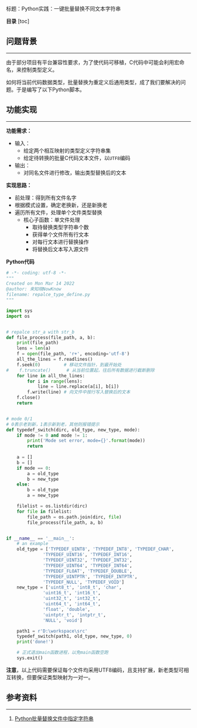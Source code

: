
标题：Python实践：一键批量替换不同文本字符串

**目录**
[toc]

## 问题背景

-----



由于部分项目有平台兼容性要求，为了使代码可移植，C代码中可能会利用宏命名，来控制类型定义。

如何将当前代码数据类型，批量替换为重定义后通用类型，成了我们要解决的问题。于是编写了以下Python脚本。

## 功能实现

----



**功能需求：**

-   输入：
    -   给定两个相互映射的类型定义字符串集
    -   给定待转换的批量C代码文本文件，以`UTF8`编码
-   输出：
    -   对同名文件进行修改，输出类型替换后的文本

**实现思路：**

-   前处理：得到所有文件名字
-   根据模式设置，确定老换新，还是新换老
-   遍历所有文件，处理单个文件类型替换
    -   核心子函数：单文件处理
        -   取待替换类型字符串个数
        -   获得单个文件所有行文本
        -   对每行文本进行替换操作
        -   将替换后文本写入源文件

**Python代码**

```python
# -*- coding: utf-8 -*-
"""
Created on Mon Mar 14 2022
@author: 来知晓NowKnow
filename: repalce_type_define.py
"""

import sys
import os


# repalce str_a with str_b
def file_process(file_path, a, b):
    print(file_path)
    lens = len(a)
    f = open(file_path, 'r+', encoding='utf-8')
    all_the_lines = f.readlines()
    f.seek(0)         # 移动文件指针，到最开始处
#    f.truncate()      # 从当前位置起，往后所有数据进行截断删除
    for line in all_the_lines:
        for i in range(lens):
            line = line.replace(a[i], b[i])
        f.write(line) # 向文件中按行写入替换后的文本
    f.close()
    return


# mode 0/1
# 0表示老到新，1表示新到老，其他则报错提示
def typedef_switch(dirc, old_type, new_type, mode):
    if mode != 0 and mode != 1:
        print('Mode set error, mode={}'.format(mode))
        return
    
    a = []
    b = []
    if mode == 0:
        a = old_type
        b = new_type
    else:
        b = old_type
        a = new_type        

    filelist = os.listdir(dirc)
    for file in filelist:
        file_path = os.path.join(dirc, file)
        file_process(file_path, a, b)


if __name__ == '__main__':
    # an example
    old_type = ['TYPEDEF_UINT8', 'TYPEDEF_INT8', 'TYPEDEF_CHAR',
              'TYPEDEF_UINT16', 'TYPEDEF_INT16',
              'TYPEDEF_UINT32', 'TYPEDEF_INT32',
              'TYPEDEF_UINT64', 'TYPEDEF_INT64',
              'TYPEDEF_FLOAT', 'TYPEDEF_DOUBLE',
              'TYPEDEF_UINTPTR', 'TYPEDEF_INTPTR',
              'TYPEDEF_NULL', 'TYPEDEF_VOID']
    new_type = ['uint8_t', 'int8_t', 'char',
              'uint16_t', 'int16_t',
              'uint32_t', 'int32_t',
              'uint64_t', 'int64_t',
              'float', 'double',
              'uintptr_t', 'intptr_t',
              'NULL', 'void']

    path1 = r'D:\workspace\src'
    typedef_switch(path1, old_type, new_type, 0)
    print('done!')

    # 正式退出main函数进程，以免main函数空跑
    sys.exit()

```

**注意**，以上代码需要保证每个文件均采用UTF8编码，且支持扩展，新老类型可相互转换，但要保证类型映射为一对一。

## 参考资料

-----



1. [Python批量替换文件中指定字符串](https://blog.csdn.net/sinat_36811967/article/details/86570911)